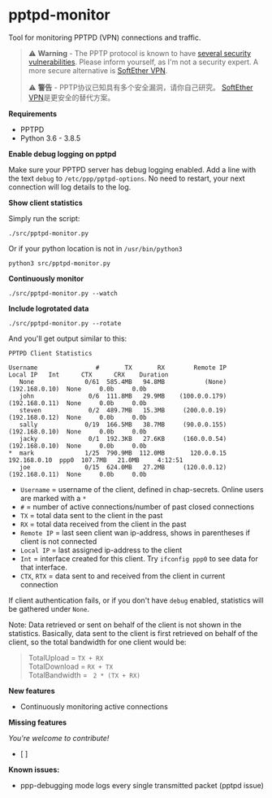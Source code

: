 pptpd-monitor
=============

Tool for monitoring PPTPD (VPN) connections and traffic.

> ⚠️ **Warning** - The PPTP protocol is known to have [several security vulnerabilities](https://en.wikipedia.org/wiki/Point-to-Point_Tunneling_Protocol#Security). Please inform yourself, as I'm not a security expert. A more secure alternative is [SoftEther VPN](https://www.softether.org/).
> 
> ⚠️ **警告** - PPTP协议已知具有多个安全漏洞，请你自己研究。 [SoftEther VPN](https://www.softether.org/)是更安全的替代方案。


**Requirements**

- PPTPD
- Python 3.6 - 3.8.5

**Enable debug logging on pptpd**

Make sure your PPTPD server has debug logging enabled. Add a line with the text `debug` to `/etc/ppp/pptpd-options`. No need to restart, your next connection will log details to the log.

**Show client statistics**

Simply run the script:

    ./src/pptpd-monitor.py
    
Or if your python location is not in `/usr/bin/python3`

    python3 src/pptpd-monitor.py

**Continuously monitor**

    ./src/pptpd-monitor.py --watch

**Include logrotated data**

    ./src/pptpd-monitor.py --rotate

And you'll get output similar to this:

    PPTPD Client Statistics

    Username                #       TX       RX        Remote IP         Local IP   Int      CTX      CRX    Duration
       None              0/61  585.4MB   94.8MB           (None)   (192.168.0.10)  None     0.0b     0.0b
       john               0/6  111.8MB   29.9MB    (100.0.0.179)   (192.168.0.11)  None     0.0b     0.0b
       steven             0/2  489.7MB   15.3MB     (200.0.0.19)   (192.168.0.12)  None     0.0b     0.0b
       sally             0/19  166.5MB   38.7MB     (90.0.0.155)   (192.168.0.10)  None     0.0b     0.0b
       jacky              0/1  192.3KB   27.6KB     (160.0.0.54)   (192.168.0.10)  None     0.0b     0.0b
    *  mark              1/25  790.9MB  112.0MB       120.0.0.15     192.168.0.10  ppp0  107.7MB   21.0MB     4:12:51
       joe               0/15  624.0MB   27.2MB     (120.0.0.12)   (192.168.0.11)  None     0.0b     0.0b

- `Username` = username of the client, defined in chap-secrets. Online users are marked with a `*`
- `#` = number of active connections/number of past closed connections
- `TX` = total data sent to the client in the past
- `RX` = total data received from the client in the past
- `Remote IP` = last seen client wan ip-address, shows in parentheses if client is not connected
- `Local IP` = last assigned ip-address to the client
- `Int` = interface created for this client. Try `ifconfig ppp0` to see data for that interface.
- `CTX`, `RTX` = data sent to and received from the client in current connection

If client authentication fails, or if you don't have `debug` enabled,  statistics will be gathered under `None`.

Note: Data retrieved or sent on behalf of the client is not shown in the statistics. Basically, data sent to the client is first retrieved on behalf of the client, so the total bandwidth for one client would be:
> TotalUpload = `TX + RX`  
> TotalDownload = `RX + TX`  
> TotalBandwidth = ` 2 * (TX + RX)`


**New features**
- Continuously monitoring active connections

**Missing features**

*You're welcome to contribute!*
- [ ]

**Known issues:**
- ppp-debugging mode logs every single transmitted packet (pptpd issue)
